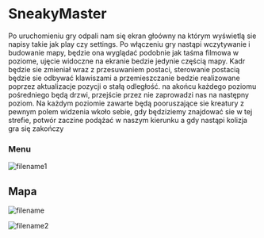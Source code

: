 # SneakyMaster

Po uruchomieniu gry odpali nam się ekran głoówny na którym wyświetlą sie napisy takie jak play czy settings.
Po włączeniu gry nastąpi wczytywanie i budowanie mapy, będzie ona wyglądać podobnie jak taśma filmowa w poziome,
ujęcie widoczne na ekranie bedzie jedynie częścią mapy. Kadr będzie sie zmieniał wraz z przesuwaniem postaci,
sterowanie postacią będzie sie odbywać klawiszami a przemieszczanie bedzie realizowane poprzez aktualizacje pozycji o stałą odległość.
na akońcu każdego poziomu pośredniego będą drzwi, przejście przez nie zaprowadzi nas na następny poziom.
Na każdym poziomie zawarte będą pooruszające sie kreatury z pewnym polem widzenia wkoło sebie, gdy będziziemy znajdować sie w tej strefie, potwór zaczine podążać w naszym kierunku a gdy nastąpi kolizja gra się zakończy

### Menu

![filename1](https://user-images.githubusercontent.com/65916772/87255069-c603fa80-c487-11ea-8c05-35b6415f0850.png)

## Mapa

![filename](https://user-images.githubusercontent.com/65916772/87255068-c4d2cd80-c487-11ea-82ea-735eb480efee.png)

![filename2](https://user-images.githubusercontent.com/65916772/87255070-c7cdbe00-c487-11ea-8a3b-40e77fbc9523.png)

